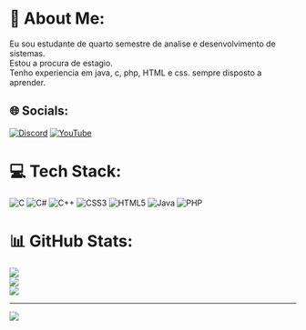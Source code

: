 # 💫 About Me:
Eu sou estudante de quarto semestre de analise e desenvolvimento de sistemas.<br>Estou a procura de estagio.<br>Tenho experiencia em java, c, php, HTML e css. sempre disposto a aprender.


## 🌐 Socials:
[![Discord](https://img.shields.io/badge/Discord-%237289DA.svg?logo=discord&logoColor=white)](https://discord.gg/loiro5638) [![YouTube](https://img.shields.io/badge/YouTube-%23FF0000.svg?logo=YouTube&logoColor=white)]([https://youtube.com/@https://www.youtube.com/channel/UChxoriP_eK-knNY9z3qNS-g](https://www.youtube.com/channel/UChxoriP_eK-knNY9z3qNS-g)) 

# 💻 Tech Stack:
![C](https://img.shields.io/badge/c-%2300599C.svg?style=for-the-badge&logo=c&logoColor=white) ![C#](https://img.shields.io/badge/c%23-%23239120.svg?style=for-the-badge&logo=csharp&logoColor=white) ![C++](https://img.shields.io/badge/c++-%2300599C.svg?style=for-the-badge&logo=c%2B%2B&logoColor=white) ![CSS3](https://img.shields.io/badge/css3-%231572B6.svg?style=for-the-badge&logo=css3&logoColor=white) ![HTML5](https://img.shields.io/badge/html5-%23E34F26.svg?style=for-the-badge&logo=html5&logoColor=white) ![Java](https://img.shields.io/badge/java-%23ED8B00.svg?style=for-the-badge&logo=openjdk&logoColor=white) ![PHP](https://img.shields.io/badge/php-%23777BB4.svg?style=for-the-badge&logo=php&logoColor=white)
# 📊 GitHub Stats:
![](https://github-readme-stats.vercel.app/api?username=SadFrogBR&theme=dark&hide_border=false&include_all_commits=false&count_private=false)<br/>
![](https://github-readme-streak-stats.herokuapp.com/?user=SadFrogBR&theme=dark&hide_border=false)<br/>
![](https://github-readme-stats.vercel.app/api/top-langs/?username=SadFrogBR&theme=dark&hide_border=false&include_all_commits=false&count_private=false&layout=compact)

---
[![](https://visitcount.itsvg.in/api?id=SadFrogBR&icon=0&color=1)](https://visitcount.itsvg.in)

<!-- Proudly created with GPRM ( https://gprm.itsvg.in ) -->
